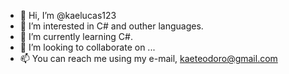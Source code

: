 - 👋 Hi, I’m @kaelucas123
- 👀 I’m interested in C# and outher languages.
- 🌱 I’m currently learning C#.
- 💞️ I’m looking to collaborate on ...
- 📫 You can reach me using my e-mail, kaeteodoro@gmail.com

<!---
kaelucas123/kaelucas123 is a ✨ special ✨ repository because its `README.md` (this file) appears on your GitHub profile.
You can click the Preview link to take a look at your changes.
--->
